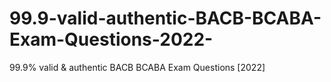 # 99.9-valid-authentic-BACB-BCABA-Exam-Questions-2022-
99.9% valid &amp; authentic BACB BCABA Exam Questions [2022]
